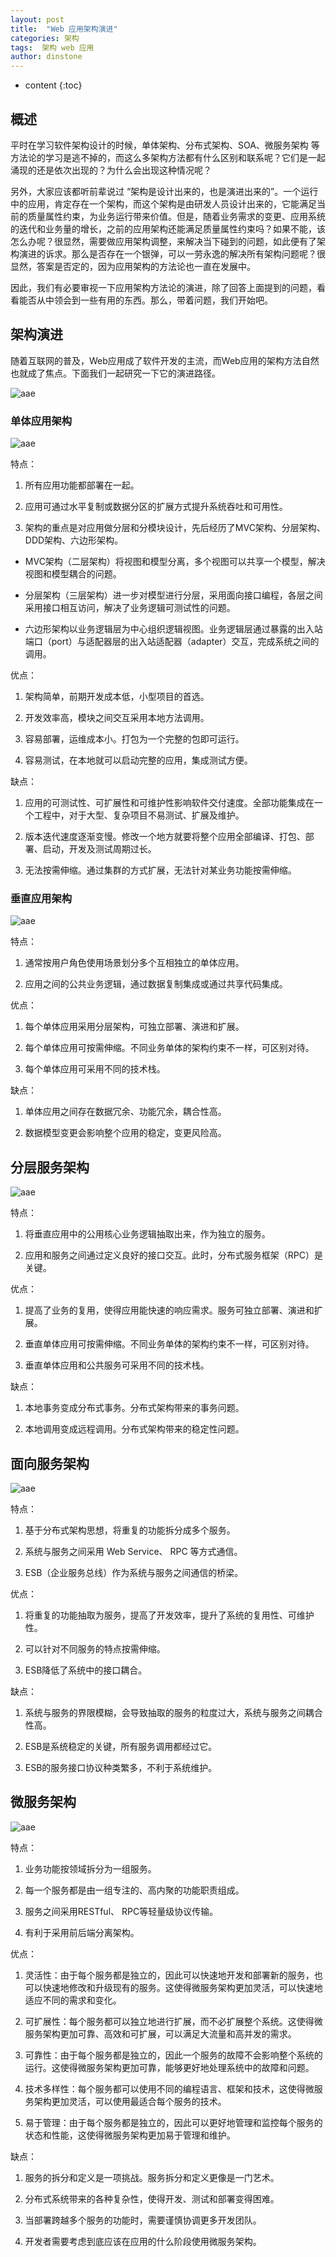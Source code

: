 ```yaml
---
layout: post
title:  "Web 应用架构演进"
categories: 架构
tags:  架构 web 应用
author: dinstone
---
```


* content
{:toc}


## 概述

平时在学习软件架构设计的时候，单体架构、分布式架构、SOA、微服务架构 等方法论的学习是逃不掉的，而这么多架构方法都有什么区别和联系呢？它们是一起涌现的还是依次出现的？为什么会出现这种情况呢？

另外，大家应该都听前辈说过 “架构是设计出来的，也是演进出来的”。一个运行中的应用，肯定存在一个架构，而这个架构是由研发人员设计出来的，它能满足当前的质量属性约束，为业务运行带来价值。但是，随着业务需求的变更、应用系统的迭代和业务量的增长，之前的应用架构还能满足质量属性约束吗？如果不能，该怎么办呢？很显然，需要做应用架构调整，来解决当下碰到的问题，如此便有了架构演进的诉求。那么是否存在一个银弹，可以一劳永逸的解决所有架构问题呢？很显然，答案是否定的，因为应用架构的方法论也一直在发展中。

因此，我们有必要审视一下应用架构方法论的演进，除了回答上面提到的问题，看看能否从中领会到一些有用的东西。那么，带着问题，我们开始吧。

## 架构演进

随着互联网的普及，Web应用成了软件开发的主流，而Web应用的架构方法自然也就成了焦点。下面我们一起研究一下它的演进路径。

![aae]({{site.url}}/img/arch/evolution.png)

### 单体应用架构

![aae]({{site.url}}/img/arch/single.png)

特点：

1. 所有应用功能都部署在一起。

2. 应用可通过水平复制或数据分区的扩展方式提升系统吞吐和可用性。

3. 架构的重点是对应用做分层和分模块设计，先后经历了MVC架构、分层架构、DDD架构、六边形架构。

* MVC架构（二层架构）将视图和模型分离，多个视图可以共享一个模型，解决视图和模型耦合的问题。

* 分层架构（三层架构）进一步对模型进行分层，采用面向接口编程，各层之间采用接口相互访问，解决了业务逻辑可测试性的问题。

* 六边形架构以业务逻辑层为中心组织逻辑视图。业务逻辑层通过暴露的出入站端口（port）与适配器层的出入站适配器（adapter）交互，完成系统之间的调用。

优点：

1. 架构简单，前期开发成本低，小型项目的首选。

2. 开发效率高，模块之间交互采用本地方法调用。

3. 容易部署，运维成本小。打包为一个完整的包即可运行。

4. 容易测试，在本地就可以启动完整的应用，集成测试方便。

缺点：

1. 应用的可测试性、可扩展性和可维护性影响软件交付速度。全部功能集成在一个工程中，对于大型、复杂项目不易测试、扩展及维护。

2. 版本迭代速度逐渐变慢。修改一个地方就要将整个应用全部编译、打包、部署、启动，开发及测试周期过长。

3. 无法按需伸缩。通过集群的方式扩展，无法针对某业务功能按需伸缩。


### 垂直应用架构

![aae]({{site.url}}/img/arch/vertical.png)

特点：

1. 通常按用户角色使用场景划分多个互相独立的单体应用。

2. 应用之间的公共业务逻辑，通过数据复制集成或通过共享代码集成。

优点：

1. 每个单体应用采用分层架构，可独立部署、演进和扩展。

2. 每个单体应用可按需伸缩。不同业务单体的架构约束不一样，可区别对待。

3. 每个单体应用可采用不同的技术栈。

缺点：

1. 单体应用之间存在数据冗余、功能冗余，耦合性高。

2. 数据模型变更会影响整个应用的稳定，变更风险高。

## 分层服务架构

![aae]({{site.url}}/img/arch/layered.png)

特点：

1. 将垂直应用中的公用核心业务逻辑抽取出来，作为独立的服务。

2. 应用和服务之间通过定义良好的接口交互。此时，分布式服务框架（RPC）是关键。

优点：

1. 提高了业务的复用，使得应用能快速的响应需求。服务可独立部署、演进和扩展。

2. 垂直单体应用可按需伸缩。不同业务单体的架构约束不一样，可区别对待。

3. 垂直单体应用和公共服务可采用不同的技术栈。

缺点：

1. 本地事务变成分布式事务。分布式架构带来的事务问题。

2. 本地调用变成远程调用。分布式架构带来的稳定性问题。

## 面向服务架构

![aae]({{site.url}}/img/arch/soa.png)

特点：

1. 基于分布式架构思想，将重复的功能拆分成多个服务。

2. 系统与服务之间采用 Web Service、 RPC 等方式通信。

3. ESB（企业服务总线）作为系统与服务之间通信的桥梁。

优点：

1. 将重复的功能抽取为服务，提高了开发效率，提升了系统的复用性、可维护性。

2. 可以针对不同服务的特点按需伸缩。

3. ESB降低了系统中的接口耦合。

缺点：

1. 系统与服务的界限模糊，会导致抽取的服务的粒度过大，系统与服务之间耦合性高。

2. ESB是系统稳定的关键，所有服务调用都经过它。

3. ESB的服务接口协议种类繁多，不利于系统维护。


## 微服务架构

![aae]({{site.url}}/img/arch/msa.png)

特点：

1. 业务功能按领域拆分为一组服务。

2. 每一个服务都是由一组专注的、高内聚的功能职责组成。

3. 服务之间采用RESTful、 RPC等轻量级协议传输。

4. 有利于采用前后端分离架构。

优点：

1. 灵活性：由于每个服务都是独立的，因此可以快速地开发和部署新的服务，也可以快速地修改和升级现有的服务。这使得微服务架构更加灵活，可以快速地适应不同的需求和变化。

2. 可扩展性：每个服务都可以独立地进行扩展，而不必扩展整个系统。这使得微服务架构更加可靠、高效和可扩展，可以满足大流量和高并发的需求。

3. 可靠性：由于每个服务都是独立的，因此一个服务的故障不会影响整个系统的运行。这使得微服务架构更加可靠，能够更好地处理系统中的故障和问题。

4. 技术多样性：每个服务都可以使用不同的编程语言、框架和技术，这使得微服务架构更加灵活，可以使用最适合每个服务的技术。

5. 易于管理：由于每个服务都是独立的，因此可以更好地管理和监控每个服务的状态和性能，这使得微服务架构更加易于管理和维护。

缺点：

1. 服务的拆分和定义是一项挑战。服务拆分和定义更像是一门艺术。

2. 分布式系统带来的各种复杂性，使得开发、测试和部署变得困难。

3. 当部署跨越多个服务的功能时，需要谨慎协调更多开发团队。

4. 开发者需要考虑到底应该在应用的什么阶段使用微服务架构。
